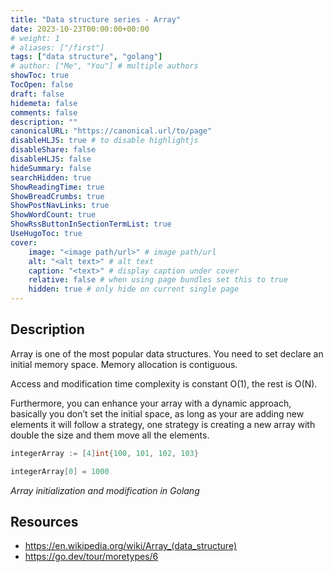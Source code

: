 ```yaml
---
title: "Data structure series - Array"
date: 2023-10-23T00:00:00+00:00
# weight: 1
# aliases: ["/first"]
tags: ["data structure", "golang"]
# author: ["Me", "You"] # multiple authors
showToc: true
TocOpen: false
draft: false
hidemeta: false
comments: false
description: ""
canonicalURL: "https://canonical.url/to/page"
disableHLJS: true # to disable highlightjs
disableShare: false
disableHLJS: false
hideSummary: false
searchHidden: true
ShowReadingTime: true
ShowBreadCrumbs: true
ShowPostNavLinks: true
ShowWordCount: true
ShowRssButtonInSectionTermList: true
UseHugoToc: true
cover:
    image: "<image path/url>" # image path/url
    alt: "<alt text>" # alt text
    caption: "<text>" # display caption under cover
    relative: false # when using page bundles set this to true
    hidden: true # only hide on current single page
---
```


## Description

Array is one of the most popular data structures. You need to set declare an initial memory space. Memory allocation is contiguous.

Access and modification time complexity is constant O(1), the rest is O(N).

Furthermore, you can enhance your array with a dynamic approach, basically you don’t set the initial space, as long as your are adding new elements it will follow a strategy, one strategy is creating a new array with double the size and them move all the elements.


```go
integerArray := [4]int{100, 101, 102, 103}

integerArray[0] = 1000
```
_Array initialization and modification in Golang_

## Resources

- https://en.wikipedia.org/wiki/Array_(data_structure)
- https://go.dev/tour/moretypes/6

